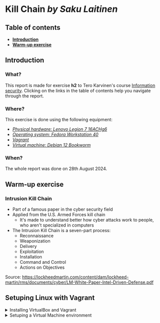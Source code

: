# Kill Chain _by Saku Laitinen_

## Table of contents

- **[Introduction](https://github.com/KebabGarva/basic-network-security/blob/main/h2.md#introduction)**
- **[Warm-up exercise](https://github.com/KebabGarva/basic-network-security/blob/main/h2.md#warm-up-exercise)**

## Introduction

### What?

This report is made for exercise **h2** to Tero Karvinen's course [Information security](https://terokarvinen.com/information-security/). Clicking on the links in the table of contents help you navigate through the report.

### Where?

This exercise is done using the following equipment:

- [*Physical hardware: Lenovo Legion 7 16ACHg6*](https://nanoreview.net/en/laptop/lenovo-legion-7-2021-amd?m=c.1_g.3_r.3_s.3)
- [*Operating system: Fedora Workstation 40*](https://fedoraproject.org/workstation/download)
- [*Vagrant*](https://developer.hashicorp.com/vagrant/tutorials/getting-started)
- [*Virtual machine: Debian 12 Bookworm*](https://app.vagrantup.com/debian/boxes/bookworm64)

### When?

The whole report was done on 28th August 2024.


## Warm-up exercise

### Intrusion Kill Chain

- Part of a famous paper in the cyber security field
- Applied from the U.S. Armed Forces kill chain
  - It's made to understand better how cyber attacks work to people, who aren't specialized in computers
- The Intrusion Kill Chain is a seven-part process:
  - Reconnaissance
  - Weaponization
  - Delivery
  - Exploitation
  - Installation
  - Command and Control
  - Actions on Objectives

Source: https://lockheedmartin.com/content/dam/lockheed-martin/rms/documents/cyber/LM-White-Paper-Intel-Driven-Defense.pdf

## Setuping Linux with Vagrant

<details>
  <summary>Installing VirtualBox and Vagrant</summary>
<br>
  
I used these following commands to install the required software on my system:

```
sudo dnf install -y dnf-plugins-core
sudo dnf config-manager --add-repo https://rpm.releases.hashicorp.com/fedora/hashicorp.repo
sudo dnf -y install vagrant
sudo dnf -y install VirtualBox
```

Because I already installed the software, I can show you that what should happen if you try to run these commands again.

![image](https://github.com/user-attachments/assets/a1b49e82-d526-4700-a764-b62ed7064d49)

</details>

<details>
  <summary>Setuping a Virtual Machine environment</summary>
<br>
My starting point is from my home directory. Because a Virtual machine needs its own file, I made a folder called "debian-h2". Then I moved to the folder.

```
mkdir vms/debian-h2
cd vms/debian-h2
```
![image](https://github.com/user-attachments/assets/db233afa-c94d-4383-9d59-36f46982e8e6)

I proceeded to initialize a new Vagrant environment by creating a Vagrantfile. Then I simply started the virtual machine.

```
vagrant init debian/bookworm64
vagrant up
```

![image](https://github.com/user-attachments/assets/2234bb11-74c9-45af-821e-c1d84fe64679)

![image](https://github.com/user-attachments/assets/5cd268ac-e5aa-4f62-babe-818adb24c1e9)

Then I checked if I could connect to the virtual machine I just made. Because I didn't configure a custom name to it, I connected to the virtual machine simply like this:

```
vagrant ssh
```
![image](https://github.com/user-attachments/assets/77dc99ec-c057-462b-a53c-9df773c979af)

</details>





